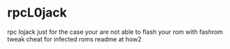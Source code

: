 # rpcL0jack
rpc lojack
 just for the case your are not able to flash your rom with fashrom
tweak cheat for infected roms 
readme at how2
